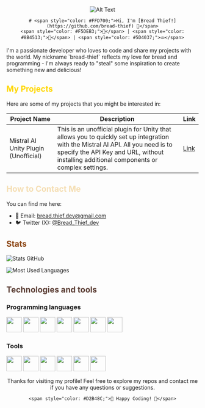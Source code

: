 <div align="center">
    <img src="https://gifs.obs.ru-moscow-1.hc.sbercloud.ru/eef685eda3e1e5119037df64cba54f2e921f83863fbb2c7391c8e0f34836ca51.gif" alt="Alt Text"/>
    
    # <span style="color: #FFD700;">Hi, I'm [Bread Thief!](https://github.com/bread-thief) 👋</span>
    <span style="color: #F5DEB3;">🍞</span> | <span style="color: #8B4513;">🥖</span> | <span style="color: #5D4037;">🫓</span>
</div>
I'm a passionate developer who loves to code and share my projects with the world. My nickname `bread-thief` reflects my love for bread and programming - I'm always ready to "steal" some inspiration to create something new and delicious!

## <span style="color: #FFD700;">My Projects</span>

Here are some of my projects that you might be interested in:

| Project Name | Description | Link |
|----------|----------|--------|
| Mistral AI Unity Plugin (Unofficial) | This is an unofficial plugin for Unity that allows you to quickly set up integration with the Mistral AI API. All you need is to specify the API Key and URL, without installing additional components or complex settings. | [Link](https://github.com/bread-thief/Mistral-AI-Unity-Plugin-Unofficial) |

## <span style="color: #F5DEB3;">How to Contact Me</span>

You can find me here:

- 📧 Email: bread.thief.dev@gmail.com
- 🐦 Twitter (X): [@Bread_Thief_dev](https://twitter.com/Bread_Thief_dev)

## <span style="color: #8B4513;">Stats</span>

![Stats GitHub](https://github-readme-stats.vercel.app/api?username=bread-thief&show_icons=true&bg_color=000000&text_color=FF8400&title_color=FF8400&icon_color=F5DEB3)

![Most Used Languages](https://github-readme-stats.vercel.app/api/top-langs/?username=bread-thief&layout=compact&bg_color=000000&text_color=FF8400&title_color=FF8400)

## <span style="color: #5D4037;">Technologies and tools</span>

### Programming languages
<img src="https://cdn.jsdelivr.net/gh/devicons/devicon/icons/c/c-original.svg" width="40" height="40"/>  <img src="https://cdn.jsdelivr.net/gh/devicons/devicon/icons/cplusplus/cplusplus-original.svg" width="40" height="40"/>  <img src="https://cdn.jsdelivr.net/gh/devicons/devicon/icons/csharp/csharp-original.svg" width="40" height="40"/>  <img src="https://cdn.jsdelivr.net/gh/devicons/devicon/icons/java/java-original.svg" width="40" height="40"/>  <img src="https://cdn.jsdelivr.net/gh/devicons/devicon/icons/python/python-original.svg" width="40" height="40"/>  <img src="https://cdn.jsdelivr.net/gh/devicons/devicon/icons/javascript/javascript-original.svg" width="40" height="40"/>  <img src="https://cdn.jsdelivr.net/gh/devicons/devicon/icons/html5/html5-original.svg" width="40" height="40"/>  
### Tools
<img src="https://cdn.jsdelivr.net/gh/devicons/devicon/icons/visualstudio/visualstudio-plain.svg" width="40" height="40"/>  <img src="https://cdn.jsdelivr.net/gh/devicons/devicon/icons/vscode/vscode-original.svg" width="40" height="40"/>  <img src="https://cdn.jsdelivr.net/gh/devicons/devicon/icons/photoshop/photoshop-plain.svg" width="40" height="40"/>  <img src="https://cdn.jsdelivr.net/gh/devicons/devicon/icons/jetbrains/jetbrains-original.svg" width="40" height="40"/>  <img src="https://cdn.jsdelivr.net/gh/devicons/devicon/icons/blender/blender-original.svg" width="40" height="40"/>  <img src="https://cdn.jsdelivr.net/gh/devicons/devicon/icons/unity/unity-original.svg" width="40" height="40"/>  

<div align="center">
    Thanks for visiting my profile! Feel free to explore my repos and contact me if you have any questions or suggestions.
    
    <span style="color: #D2B48C;">🍞 Happy Coding! 🍞</span>
</div>
